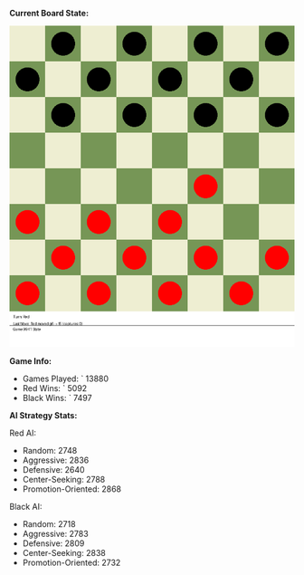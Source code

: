 
**Current Board State:**  
<!-- START_GIF -->
![Checkers Game](./checkers_game.gif)
<!-- END_GIF -->

**Game Info:**  
- Games Played: `<!-- GAMES_PLAYED --> 13880
- Red Wins: `<!-- RED_WINS --> 5092
- Black Wins: `<!-- BLACK_WINS --> 7497

<!-- AI_STATS -->
**AI Strategy Stats:**

Red AI:
- Random: 2748
- Aggressive: 2836
- Defensive: 2640
- Center-Seeking: 2788
- Promotion-Oriented: 2868

Black AI:
- Random: 2718
- Aggressive: 2783
- Defensive: 2809
- Center-Seeking: 2838
- Promotion-Oriented: 2732
